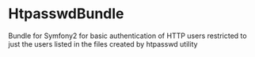 HtpasswdBundle
==============

Bundle for Symfony2 for basic authentication of HTTP users restricted to just the users listed in the files created by htpasswd utility
